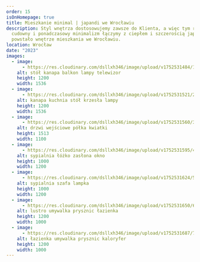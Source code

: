 ```yaml
---
order: 15
isOnHomepage: true
title: Mieszkanie minimal | japandi we Wrocławiu
description: Styl wnętrza dostosowujemy zawsze do Klienta, a więc tym razem
  cudowny i ponadczasowy minimalizm łączymy z ciepłem i szczerością japandi. Tak
  powstało wnętrze mieszkania we Wrocławiu.
location: Wrocław
date: "2023"
images:
  - image:
      - https://res.cloudinary.com/dsllxh346/image/upload/v1752531484/1_cam_2_okno_sz2crw.jpg
    alt: stół kanapa balkon lampy telewizor
    height: 1200
    width: 1536
  - image:
      - https://res.cloudinary.com/dsllxh346/image/upload/v1752531521/2_CAM_1_wersja_2b_nkxlwv.jpg
    alt: kanapa kuchnia stół krzesła lampy
    height: 1200
    width: 1536
  - image:
      - https://res.cloudinary.com/dsllxh346/image/upload/v1752531560/3_cam_3_zyqs9d.jpg
    alt: drzwi wejściowe półka kwiatki
    height: 1513
    width: 1100
  - image:
      - https://res.cloudinary.com/dsllxh346/image/upload/v1752531595/4_ed_1_jzhlcx.jpg
    alt: sypialnia łóżko zasłona okno
    height: 1000
    width: 1200
  - image:
      - https://res.cloudinary.com/dsllxh346/image/upload/v1752531624/5_ed_2_c9ojg9.jpg
    alt: sypialnia szafa lampka
    height: 1000
    width: 1200
  - image:
      - https://res.cloudinary.com/dsllxh346/image/upload/v1752531650/6_ed_L6_wvxfih.jpg
    alt: lustro umywalka prysznic łazienka
    height: 1200
    width: 1000
  - image:
      - https://res.cloudinary.com/dsllxh346/image/upload/v1752531687/7_ed_L8_jz6w2w.jpg
    alt: łazienka umywalka prysznic kaloryfer
    height: 1200
    width: 1000
---
```

